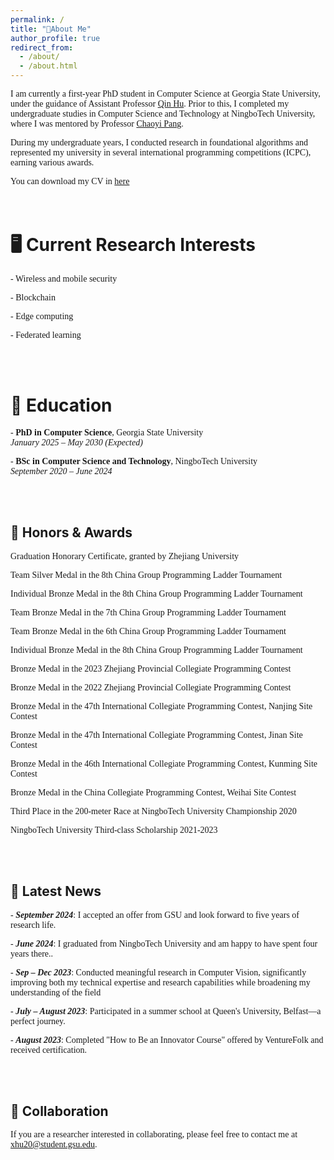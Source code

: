 ```yaml
---
permalink: /
title: "👋About Me"
author_profile: true
redirect_from: 
  - /about/
  - /about.html
---
```


<span style="font-family: 'EB Garamond', serif;">I am currently a first-year PhD student in Computer Science at Georgia State University, under the guidance of Assistant Professor [Qin Hu](https://qinhu2010.github.io/). Prior to this, I completed my undergraduate studies in Computer Science and Technology at NingboTech University, where I was mentored by Professor [Chaoyi Pang](https://scholar.google.com.au/citations?user=PZZ9jIEAAAAJ&hl=en). </span>

<span style="font-family: 'EB Garamond', serif;">During my undergraduate years, I conducted research in foundational algorithms and represented my university in several international programming competitions (ICPC), earning various awards.</span>

<span style="font-family: 'EB Garamond', serif;">You can download my CV in [here](assets/cv.pdf)</span>  
<br><br>


🖥️  Current Research Interests
======
<span style="font-family: 'EB Garamond', serif;">- Wireless and mobile security  </span>

<span style="font-family: 'EB Garamond', serif;">- Blockchain </span> 

<span style="font-family: 'EB Garamond', serif;">- Edge computing </span> 

<span style="font-family: 'EB Garamond', serif;">- Federated learning</span> 

<br><br>

🏫  Education
======
<span style="font-family: 'EB Garamond', serif;">- **PhD in Computer Science**, Georgia State University</span>  
  <span style="font-family: 'EB Garamond', serif;">*January 2025 – May 2030 (Expected)*</span>  
  
<span style="font-family: 'EB Garamond', serif;">- **BSc in Computer Science and Technology**, NingboTech University</span>  
  <span style="font-family: 'EB Garamond', serif;">*September 2020 – June 2024*</span>

<br><br>  

🙏  Honors & Awards
------
<span style="font-family: 'EB Garamond', serif;">Graduation Honorary Certificate, granted by Zhejiang University</span>

<span style="font-family: 'EB Garamond', serif;">Team Silver Medal in the 8th China Group Programming Ladder Tournament</span>

<span style="font-family: 'EB Garamond', serif;">Individual Bronze Medal in the 8th China Group Programming Ladder Tournament</span>

<span style="font-family: 'EB Garamond', serif;">Team Bronze Medal in the 7th China Group Programming Ladder Tournament</span>

<span style="font-family: 'EB Garamond', serif;">Team Bronze Medal in the 6th China Group Programming Ladder Tournament</span>

<span style="font-family: 'EB Garamond', serif;">Individual Bronze Medal in the 8th China Group Programming Ladder Tournament</span>

<span style="font-family: 'EB Garamond', serif;">Bronze Medal in the 2023 Zhejiang Provincial Collegiate Programming Contest</span>

<span style="font-family: 'EB Garamond', serif;">Bronze Medal in the 2022 Zhejiang Provincial Collegiate Programming Contest</span>

<span style="font-family: 'EB Garamond', serif;">Bronze Medal in the 47th International Collegiate Programming Contest, Nanjing Site Contest</span>

<span style="font-family: 'EB Garamond', serif;">Bronze Medal in the 47th International Collegiate Programming Contest, Jinan Site Contest</span>

<span style="font-family: 'EB Garamond', serif;">Bronze Medal in the 46th International Collegiate Programming Contest, Kunming Site Contest</span>

<span style="font-family: 'EB Garamond', serif;">Bronze Medal in the China Collegiate Programming Contest, Weihai Site Contest</span>

<span style="font-family: 'EB Garamond', serif;">Third Place in the 200-meter Race at NingboTech University Championship 2020</span>

<span style="font-family: 'EB Garamond', serif;">NingboTech University Third-class Scholarship 2021-2023</span>


<br><br>

📰  Latest News
------
<span style="font-family: 'EB Garamond', serif;">- ***September 2024***: I accepted an offer from GSU and look forward to five years of research life.</span>  

<span style="font-family: 'EB Garamond', serif;">- ***June 2024***: I graduated from NingboTech University and am happy to have spent four years there..</span>

<span style="font-family: 'EB Garamond', serif;">- ***Sep – Dec 2023***: Conducted meaningful research in Computer Vision, significantly improving both my technical expertise and research capabilities while broadening my understanding of the field</span>

<span style="font-family: 'EB Garamond', serif;">- ***July – August 2023***: Participated in a summer school at Queen's University, Belfast—a perfect journey.</span>

<span style="font-family: 'EB Garamond', serif;">- ***August 2023***: Completed "How to Be an Innovator Course" offered by VentureFolk and received certification.</span> 


<br><br>

🙏  Collaboration
------
<span style="font-family: 'EB Garamond', serif;">If you are a researcher interested in collaborating, please feel free to contact me at [xhu20@student.gsu.edu](mailto:xhu20@student.gsu.edu).</span>  
